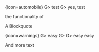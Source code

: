 {icon=automobile}
G> test
G> yes, test

the functionality of

    
A Blockquote

{icon=warnings}
G> easy
G>
G> easy easy


And more text